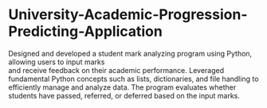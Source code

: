 # University-Academic-Progression-Predicting-Application
   Designed and developed a student mark analyzing program using Python, allowing users to input marks       
      and receive feedback on their academic performance. Leveraged fundamental Python concepts such as 
      lists, dictionaries, and file handling to efficiently manage and analyze data. The program evaluates whether 
      students have passed, referred, or deferred based on the input marks.  
